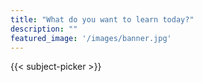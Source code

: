 ```yaml
---
title: "What do you want to learn today?"
description: ""
featured_image: '/images/banner.jpg'
---
```


{{< subject-picker >}}
